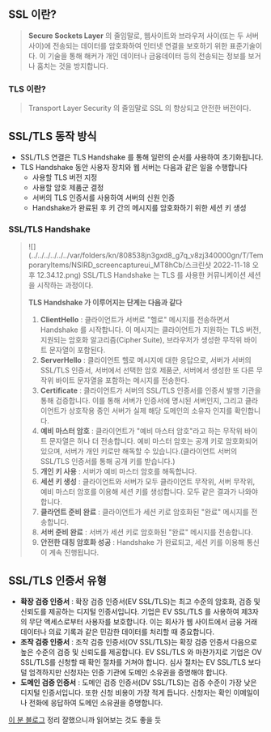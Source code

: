 ## SSL 이란? 
>__Secure Sockets Layer__ 의 줄임말로, 웹사이트와 브라우저 사이(또는 두 서버 사이)에 전송되는 데이터를 암호화하여 인터넷 연결을 보호하기 위한 표준기술이다.
> 이 기술을 통해 해커가 개인 데이터나 금융데이터 등의 전송되는 정보를 보거나 훔치는 것을 방지합니다.  

### TLS 이란? 
> Transport Layer Security 의 줄임말로 SSL 의 향상되고 안전한 버전이다.  


## SSL/TLS 동작 방식
- SSL/TLS 연결은 TLS Handshake 를 통해 일련의 순서를 사용하여 초기화됩니다. 
- TLS Handshake 동안 사용자 장치와 웹 서버는 다음과 같은 일을 수행합니다 
  - 사용할 TLS 버전 지정 
  - 사용할 암호 제품군 결정 
  - 서버의 TLS 인증서를 사용하여 서버의 신원 인증 
  - Handshake가 완료된 후 키 간의 메시지를 암호화하기 위한 세션 키 생성 

### SSL/TLS Handshake 
> ![](../../../../../../var/folders/kn/808538jn3gxd8_g7q_v8zj340000gn/T/TemporaryItems/NSIRD_screencaptureui_MT8hCb/스크린샷 2022-11-18 오후 12.34.12.png)
 > SSL/TLS Handshake 는 TLS 를 사용한 커뮤니케이션 세션을 시작하는 과정이다.
>
> __TLS Handshake 가 이루어지는 단계는 다음과 같다__
> 1. **ClientHello** : 클라이언트가 서버로 "헬로" 메시지를 전송하면서 Handshake 를 시작합니다.
> 이 메시지는 클라이언트가 지원하는 TLS 버전, 지원되는 암호화 알고리즘(Cipher Suite), 브라우저가 생성한 무작위 바이트 문자열이 포함된다. 
> 2. **ServerHello** : 클라이언트 헬로 메시지에 대한 응답으로, 서버가 서버의 SSL/TLS 인증서, 서버에서 선택한 암호 제품군, 서버에서 생성한 또 다른 무작위 바이트 문자열을 포함하는 메시지를 전송한다.
> 3. **Certificate** : 클라이언트가 서버의 SSL/TLS 인증서를 인증서 발행 기관을 통해 검증합니다. 이를 통해 서버가 인증서에 명시된 서버인지, 그리고 클라이언트가 상호작용 중인 서버가 실제 해당 도메인의 소유자 인지를 확인합니다. 
> 4. **예비 마스터 암호** : 클라이언트가 "예비 마스터 암호"라고 하는 무작위 바이트 문자열은 하나 더 전송합니다. 예비 마스터 암호는 공개 키로 암호화되어 있으며, 서버가 개인 키로만 해독할 수 있습니다.(클라이언트 서버의 SSL/TLS 인증서를 통해 공개 키를 받습니다.)
> 5. **개인 키 사용** : 서버가 예비 마스터 암호를 해독합니다. 
> 6. **세션 키 생성** : 클라이언트와 서버가 모두 클라이언트 무작위, 서버 무작위, 예비 마스터 암호를 이용해 세션 키를 생성합니다. 모두 같은 결과가 나와야 합니다. 
> 7. **클라언트 준비 완료** : 클라이언트가 세션 키로 암호화된 "완료" 메시지를 전송합니다. 
> 8. **서버 준비 완료** : 서버가 세션 키로 암호화된 "완료" 메시지를 전송합니다. 
> 9. **안전한 대칭 암호화 성공** : Handshake 가 완료되고, 세션 키를 이용해 통신이 계속 진행됩니다. 

## SSL/TLS 인증서 유형 
- **확장 검증 인증서** : 확장 검증 인증서(EV SSL/TLS)는 최고 수준의 암호화, 검증 및 신뢰도를 제공하는 디지털 인증서입니다. 기업은 EV SSL/TLS 를 사용하여 제3자의 무단 액세스로부터 사용자를 보호합니다. 이는 회사가 웹 사이트에서 금융 거래 데이터나 의료 기록과 같은 민감한 데이터를 처리할 때 중요합니다. 
- **조작 검증 인증서** : 조작 검증 인증서(OV SSL/TLS)는 확장 검증 인증서 다음으로 높은 수준의 검증 및 신뢰도를 제공합니다. EV SSL/TLS 와 마찬가지로 기업은 OV SSL/TLS를 신청할 때 확인 절차를 거쳐야 합니다. 심사 절차는 EV SSL/TLS 보다 덜 엄격하지만 신청자는 인증 기관에 도메인 소유권을 증명해야 합니다. 
- **도메인 검증 인증서** : 도메인 검증 인증서(DV SSL/TLS)는 검증 수준이 가장 낮은 디지털 인증서입니다. 또한 신청 비용이 가장 적게 듭니다. 신청자는 확인 이메일이나 전화에 응답하여 도메인 소유권을 증명합니다.

[이 분 블로그](https://aws-hyoh.tistory.com/entry/HTTPS-%ED%86%B5%EC%8B%A0%EA%B3%BC%EC%A0%95-%EC%89%BD%EA%B2%8C-%EC%9D%B4%ED%95%B4%ED%95%98%EA%B8%B0-3SSL-Handshake) 정리 잘했으니까 읽어보는 것도 좋을 듯 
